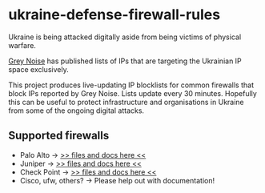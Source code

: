 # ukraine-defense-firewall-rules
Ukraine is being attacked digitally aside from being victims of physical warfare.

[Grey Noise](https://www.greynoise.io/) has published lists of IPs that are targeting the Ukrainian IP space exclusively.

This project produces live-updating IP blocklists for common firewalls that block IPs reported by Grey Noise. Lists update every 30 minutes. Hopefully this can be useful to protect infrastructure and organisations in Ukraine from some of the ongoing digital attacks.

## Supported firewalls

* Palo Alto -> [>> files and docs here <<](./palo-alto)
* Juniper -> [>> files and docs here <<](./juniper)
* Check Point -> [>> files and docs here <<](./checkpoint)
* Cisco, ufw, others? -> Please help out with documentation!